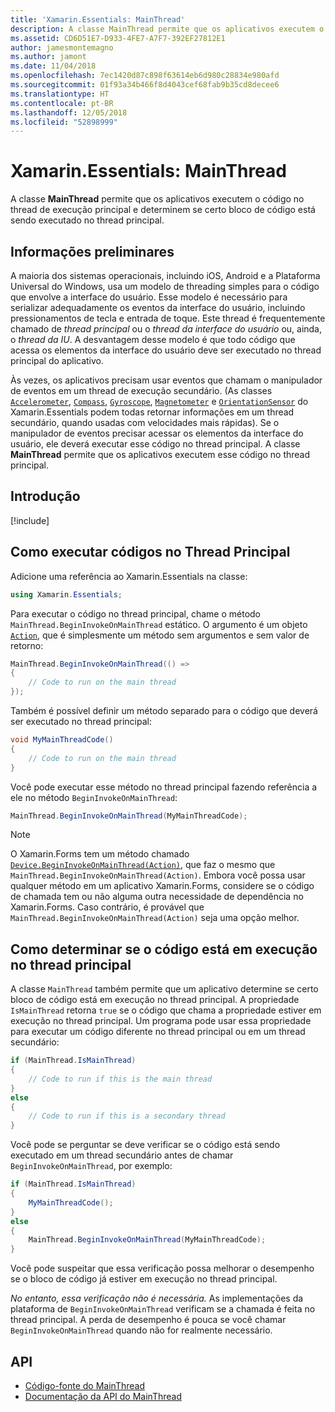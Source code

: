 ```yaml
---
title: 'Xamarin.Essentials: MainThread'
description: A classe MainThread permite que os aplicativos executem o código no thread de execução principal.
ms.assetid: CD6D51E7-D933-4FE7-A7F7-392EF27812E1
author: jamesmontemagno
ms.author: jamont
ms.date: 11/04/2018
ms.openlocfilehash: 7ec1420d87c898f63614eb6d980c28834e980afd
ms.sourcegitcommit: 01f93a34b466f8d4043cef68fab9b35cd8decee6
ms.translationtype: HT
ms.contentlocale: pt-BR
ms.lasthandoff: 12/05/2018
ms.locfileid: "52898999"
---
```

# <a name="xamarinessentials-mainthread"></a>Xamarin.Essentials: MainThread

A classe **MainThread** permite que os aplicativos executem o código no thread de execução principal e determinem se certo bloco de código está sendo executado no thread principal.

## <a name="background"></a>Informações preliminares

A maioria dos sistemas operacionais, incluindo iOS, Android e a Plataforma Universal do Windows, usa um modelo de threading simples para o código que envolve a interface do usuário. Esse modelo é necessário para serializar adequadamente os eventos da interface do usuário, incluindo pressionamentos de tecla e entrada de toque. Este thread é frequentemente chamado de _thread principal_ ou o _thread da interface do usuário_ ou, ainda, o _thread da IU_. A desvantagem desse modelo é que todo código que acessa os elementos da interface do usuário deve ser executado no thread principal do aplicativo. 

Às vezes, os aplicativos precisam usar eventos que chamam o manipulador de eventos em um thread de execução secundário. (As classes [`Accelerometer`](accelerometer.md), [`Compass`](compass.md), [`Gyroscope`](gyroscope.md), [`Magnetometer`](magnetometer.md) e [`OrientationSensor`](orientation-sensor.md) do Xamarin.Essentials podem todas retornar informações em um thread secundário, quando usadas com velocidades mais rápidas). Se o manipulador de eventos precisar acessar os elementos da interface do usuário, ele deverá executar esse código no thread principal. A classe **MainThread** permite que os aplicativos executem esse código no thread principal.

## <a name="get-started"></a>Introdução

[!include[](~/essentials/includes/get-started.md)]

## <a name="running-code-on-the-main-thread"></a>Como executar códigos no Thread Principal

Adicione uma referência ao Xamarin.Essentials na classe:

```csharp
using Xamarin.Essentials;
```

Para executar o código no thread principal, chame o método `MainThread.BeginInvokeOnMainThread` estático. O argumento é um objeto [`Action`](xref:System.Action), que é simplesmente um método sem argumentos e sem valor de retorno:

```csharp
MainThread.BeginInvokeOnMainThread(() =>
{
    // Code to run on the main thread
});
```

Também é possível definir um método separado para o código que deverá ser executado no thread principal:

```csharp
void MyMainThreadCode()
{
    // Code to run on the main thread
}
```

Você pode executar esse método no thread principal fazendo referência a ele no método `BeginInvokeOnMainThread`:

```csharp
MainThread.BeginInvokeOnMainThread(MyMainThreadCode);
```

> [!NOTE]
> O Xamarin.Forms tem um método chamado [`Device.BeginInvokeOnMainThread(Action)`](https://docs.microsoft.com/dotnet/api/xamarin.forms.device.begininvokeonmainthread),
> que faz o mesmo que `MainThread.BeginInvokeOnMainThread(Action)`. Embora você possa usar qualquer método em um aplicativo Xamarin.Forms, considere se o código de chamada tem ou não alguma outra necessidade de dependência no Xamarin.Forms. Caso contrário, é provável que `MainThread.BeginInvokeOnMainThread(Action)` seja uma opção melhor.

## <a name="determining-if-code-is-running-on-the-main-thread"></a>Como determinar se o código está em execução no thread principal

A classe `MainThread` também permite que um aplicativo determine se certo bloco de código está em execução no thread principal. A propriedade `IsMainThread` retorna `true` se o código que chama a propriedade estiver em execução no thread principal. Um programa pode usar essa propriedade para executar um código diferente no thread principal ou em um thread secundário:

```csharp
if (MainThread.IsMainThread)
{
    // Code to run if this is the main thread
}
else
{
    // Code to run if this is a secondary thread
}
```

Você pode se perguntar se deve verificar se o código está sendo executado em um thread secundário antes de chamar `BeginInvokeOnMainThread`, por exemplo:

```csharp
if (MainThread.IsMainThread)
{
    MyMainThreadCode();
}
else
{
    MainThread.BeginInvokeOnMainThread(MyMainThreadCode);
}
```

Você pode suspeitar que essa verificação possa melhorar o desempenho se o bloco de código já estiver em execução no thread principal.

_No entanto, essa verificação não é necessária._ As implementações da plataforma de `BeginInvokeOnMainThread` verificam se a chamada é feita no thread principal. A perda de desempenho é pouca se você chamar `BeginInvokeOnMainThread` quando não for realmente necessário.

## <a name="api"></a>API

- [Código-fonte do MainThread](https://github.com/xamarin/Essentials/tree/master/Xamarin.Essentials/MainThread)
- [Documentação da API do MainThread](xref:Xamarin.Essentials.MainThread)
